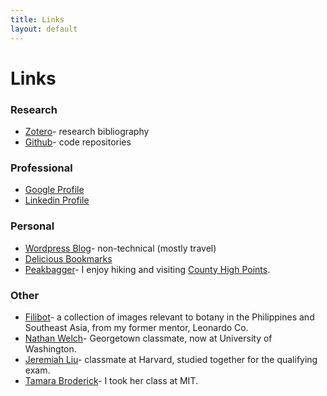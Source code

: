 ```yaml
---
title: Links
layout: default
---
```


Links
====

### Research
* [Zotero](https://www.zotero.org/willtownes)- research bibliography
* [Github](https://github.com/willtownes)- code repositories

### Professional
* [Google Profile](https://profiles.google.com/will.townes/about)
* [Linkedin Profile](https://www.linkedin.com/in/willtownes1)

### Personal
* [Wordpress Blog](https://willtownes.wordpress.com)- non-technical (mostly travel)
* [Delicious Bookmarks](https://delicious.com/will.townes)
* [Peakbagger](http://peakbagger.com/climber/climber.aspx?cid=6363)- I enjoy hiking and visiting [County High Points](http://cohp.org/).

### Other
* [Filibot](https://www.flickr.com/photos/filibot)- a collection of images relevant to botany in the Philippines and Southeast Asia, from my former mentor, Leonardo Co.
* [Nathan Welch](http://www.nathangwelch.com/)- Georgetown classmate, now at University of Washington.
* [Jeremiah Liu](http://jereliu.github.io/)- classmate at Harvard, studied together for the qualifying exam.
* [Tamara Broderick](http://www.tamarabroderick.com/)- I took her class at MIT.



